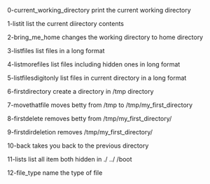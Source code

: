 0-current_working_directory print the current working directory

1-listit list the current diirectory contents

2-bring_me_home changes the working directory to home directory

3-listfiles list files in a long format

4-listmorefiles list files including hidden ones in long format

5-listfilesdigitonly list files in current directory in a long format

6-firstdirectory create a directory in /tmp directory

7-movethatfile moves betty from /tmp to /tmp/my_first_directory

8-firstdelete removes betty from /tmp/my_first_directory/ 

9-firstdirdeletion removes /tmp/my_first_directory/

10-back takes you back to the previous directory

11-lists list all item both hidden in ./ ../ /boot

12-file_type name the type of file

